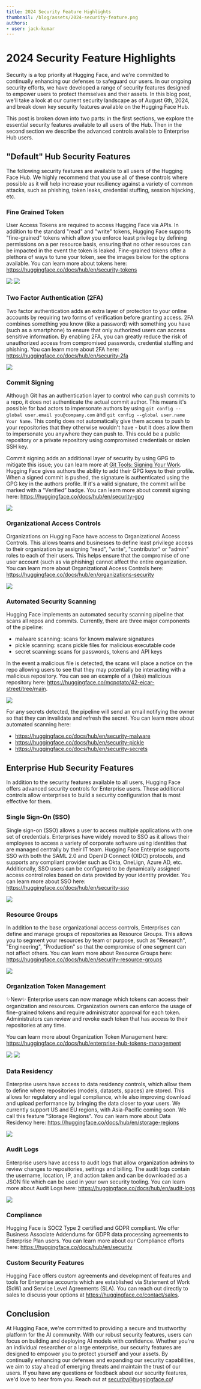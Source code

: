 ```yaml
---
title: 2024 Security Feature Highlights
thumbnail: /blog/assets/2024-security-feature.png
authors:
- user: jack-kumar
---
```


# 2024 Security Feature Highlights

Security is a top priority at Hugging Face, and we're committed to continually enhancing our defenses to safeguard our users. In our ongoing security efforts, we have developed a range of security features designed to empower users to protect themselves and their  assets. In this blog post, we'll take a look at our current security landscape as of August 6th, 2024, and break down key security features available on the Hugging Face Hub. 

This post is broken down into two parts: in the first sections, we explore the essential security features available to all users of the Hub. Then in the second section we describe the advanced controls available to Enterprise Hub users.

## "Default" Hub Security Features
The following security features are available to all users of the Hugging Face Hub. We highly recommend that you use all of these controls where possible as it will help increase your resiliency against a variety of common attacks, such as phishing, token leaks, credential stuffing, session hijacking, etc.

### Fine Grained Token
User Access Tokens are required to access Hugging Face via APIs. In addition to the standard "read" and "write" tokens, Hugging Face supports "fine-grained" tokens which allow you enforce least privilege by defining permissions on a per resource basis, ensuring that no other resources can be impacted in the event the token is leaked. Fine-grained tokens offer a plethora of ways to tune your token, see the images below for the options available. You can learn more about tokens here: https://huggingface.co/docs/hub/en/security-tokens 

![](https://huggingface.co/datasets/huggingface/documentation-images/resolve/main/blog/2024-security-features/fine-grained-tokens-1.png)
![](https://huggingface.co/datasets/huggingface/documentation-images/resolve/main/blog/2024-security-features/fine-grained-tokens-2.png)

### Two Factor Authentication (2FA)
Two factor authentication adds an extra layer of protection to your online accounts by requiring two forms of verification before granting access. 2FA combines something you know (like a password) with something you have (such as a smartphone) to ensure that only authorized users can access sensitive information. By enabling 2FA, you can greatly reduce the risk of unauthorized access from compromised passwords, credential stuffing and phishing. You can learn more about 2FA here: https://huggingface.co/docs/hub/en/security-2fa 

![](https://huggingface.co/datasets/huggingface/documentation-images/resolve/main/blog/2024-security-features/2fa.png)

### Commit Signing
Although Git has an authentication layer to control who can push commits to a repo, it does not authenticate the actual commit author. This means it's possible for bad actors to impersonate authors by using `git config --global user.email you@company.com` and `git config --global user.name Your Name`. This config does not automatically give them access to push to your repositories that they otherwise wouldn't have - but it does allow them to impersonate you anywhere they can push to. This could be a public repository or a private repository using compromised credentials or stolen SSH key.  

Commit signing adds an additional layer of security by using GPG to mitigate this issue; you can learn more at [Git Tools: Signing Your Work](https://git-scm.com/book/en/v2/Git-Tools-Signing-Your-Work). Hugging Face gives authors the ability to add their GPG keys to their profile. When a signed commit is pushed, the signature is authenticated using the GPG key in the authors profile. If it's a valid signature, the commit will be marked with a “Verified” badge. You can learn more about commit signing here: https://huggingface.co/docs/hub/en/security-gpg 

![](https://huggingface.co/datasets/huggingface/documentation-images/resolve/main/blog/2024-security-features/commit-signing.png)

### Organizational Access Controls
Organizations on Hugging Face have access to Organizational Access Controls. This allows teams and businesses to define least privilege access to their organization by assigning "read", "write", "contributor" or "admin" roles to each of their users. This helps ensure that the compromise of one user account (such as via phishing) cannot affect the entire organization. You can learn more about Organizational Access Controls here: https://huggingface.co/docs/hub/en/organizations-security 

![](https://huggingface.co/datasets/huggingface/documentation-images/resolve/main/blog/2024-security-features/organizational-access-controls.png)

### Automated Security Scanning
Hugging Face implements an automated security scanning pipeline that scans all repos and commits. Currently, there are three major components of the pipeline:
- malware scanning: scans for known malware signatures
- pickle scanning: scans pickle files for malicious executable code
- secret scanning: scans for passwords, tokens and API keys

In the event a malicious file is detected, the scans will place a notice on the repo allowing users to see that they may potentially be interacting with a malicious repository. You can see an example of a (fake) malicious repository here: https://huggingface.co/mcpotato/42-eicar-street/tree/main. 

![](https://huggingface.co/datasets/huggingface/documentation-images/resolve/main/blog/2024-security-features/security-scanning.png)

For any secrets detected, the pipeline will send an email notifying the owner so that they can invalidate and refresh the secret. You can learn more about automated scanning here: 
- https://huggingface.co/docs/hub/en/security-malware 
- https://huggingface.co/docs/hub/en/security-pickle 
- https://huggingface.co/docs/hub/en/security-secrets 

## Enterprise Hub Security Features
In addition to the security features available to all users, Hugging Face offers advanced security controls for Enterprise users. These additional controls allow enterprises to build a security configuration that is most effective for them.

### Single Sign-On (SSO)
Single sign-on (SSO) allows a user to access multiple applications with one set of credentials. Enterprises have widely moved to SSO as it allows their employees to access a variety of corporate software using identities that are managed centrally by their IT team. Hugging Face Enterprise supports SSO with both the SAML 2.0 and OpenID Connect (OIDC) protocols, and supports any compliant provider such as Okta, OneLign, Azure AD, etc. Additionally, SSO users can be configured to be dynamically assigned access control roles based on data provided by your identity provider. You can learn more about SSO here: https://huggingface.co/docs/hub/en/security-sso 

![](https://huggingface.co/datasets/huggingface/documentation-images/resolve/main/blog/2024-security-features/sso.png)

### Resource Groups
In addition to the base organizational access controls, Enterprises can define and manage groups of repositories as Resource Groups. This allows you to segment your resources by team or purpose, such as "Research", "Engineering", "Production" so that the compromise of one segment can not affect others. You can learn more about Resource Groups here: https://huggingface.co/docs/hub/en/security-resource-groups 

![](https://huggingface.co/datasets/huggingface/documentation-images/resolve/main/blog/2024-security-features/resource-groups.png)

### Organization Token Management
✨New✨ Enterprise users can now manage which tokens can access their organization and resources. Organization owners can enforce the usage of fine-grained tokens and require administrator approval for each token. Administrators can review and revoke each token that has access to their repositories at any time.

You can learn more about Organization Token Management here: https://huggingface.co/docs/hub/enterprise-hub-tokens-management

![](https://huggingface.co/datasets/huggingface/documentation-images/resolve/main/blog/2024-security-features/organizational-token-management-1.png)
![](https://huggingface.co/datasets/huggingface/documentation-images/resolve/main/blog/2024-security-features/organizational-token-management-2.png)

### Data Residency
Enterprise users have access to data residency controls, which allow them to define where repositories (models, datasets, spaces) are stored. This allows for regulatory and legal compliance, while also improving download and upload performance by bringing the data closer to your users. We currently support US and EU regions, with Asia-Pacific coming soon. We call this feature "Storage Regions". You can learn more about Data Residency here: https://huggingface.co/docs/hub/en/storage-regions 

![](https://huggingface.co/datasets/huggingface/documentation-images/resolve/main/blog/2024-security-features/data-residency.png)

### Audit Logs
Enterprise users have access to audit logs that allow organization admins to review changes to repositories, settings and billing. The audit logs contain the username, location, IP, and action taken and can be downloaded as a JSON file which can be used in your own security tooling. You can learn more about Audit Logs here: https://huggingface.co/docs/hub/en/audit-logs 

![](https://huggingface.co/datasets/huggingface/documentation-images/resolve/main/blog/2024-security-features/audit-log.png)

### Compliance
Hugging Face is SOC2 Type 2 certified and GDPR compliant. We offer Business Associate Addendums for GDPR data processing agreements to Enterprise Plan users. You can learn more about our Compliance efforts here: https://huggingface.co/docs/hub/en/security

### Custom Security Features
Hugging Face offers custom agreements and development of features and tools for Enterprise accounts which are established via Statement of Work (SoW) and Service Level Agreements (SLA). You can reach out directly to sales to discuss your options at https://huggingface.co/contact/sales.

## Conclusion
At Hugging Face, we're committed to providing a secure and trustworthy platform for the AI community. With our robust security features, users can focus on building and deploying AI models with confidence. Whether you're an individual researcher or a large enterprise, our security features are designed to empower you to protect yourself and your assets. By continually enhancing our defenses and expanding our security capabilities, we aim to stay ahead of emerging threats and maintain the trust of our users. If you have any questions or feedback about our security features, we'd love to hear from you. Reach out at security@huggingface.co!
